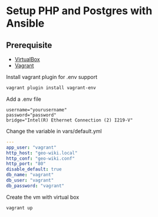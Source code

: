 # Setup PHP and Postgres with Ansible

## Prerequisite

- [VirtualBox](https://www.virtualbox.org/)
- [Vagrant](https://www.vagrantup.com/)

Install vagrant plugin for .env support

```bash
vagrant plugin install vagrant-env
```

Add a .env file

```env
username="yourusername"
password="password"
bridge="Intel(R) Ethernet Connection (2) I219-V"
```

Change the variable in vars/default.yml

```yml
---
app_user: "vagrant"
http_host: "geo-wiki.local"
http_conf: "geo-wiki.conf"
http_port: "80"
disable_default: true
db_name: "vagrant"
db_user: "vagrant"
db_password: "vagrant"
```

Create the vm with virtual box

```bash
vagrant up
```
